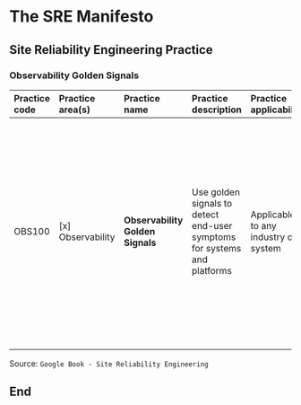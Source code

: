 # The SRE Manifesto

## Site Reliability Engineering Practice

### Observability Golden Signals

| **Practice code** | **Practice area(s)** | **Practice name** | **Practice description** | **Practice applicability** | **Practice technology(ies)** | **Implementation steps** |
|:--------|:-----------------|:---------------------|:--------------------------------------------|:--------------------|:-------------------|:------------------------------|
| OBS100 | [x] Observability | **Observability Golden Signals** | Use golden signals to detect end-user symptoms for systems and platforms | Applicable to any industry or system | Application performance monitoring; synthetic user monitoring | 1. Define service level indicators (SLIs) for latency, error rate, traffic, and saturation for each critical end-user service; 2. Measure SLIs through the monitoring platform; 3. Establish the SLOs based on the process behavior and business requirements. |
| | | | | | | |

Source: `Google Book - Site Reliability Engineering`

## End
